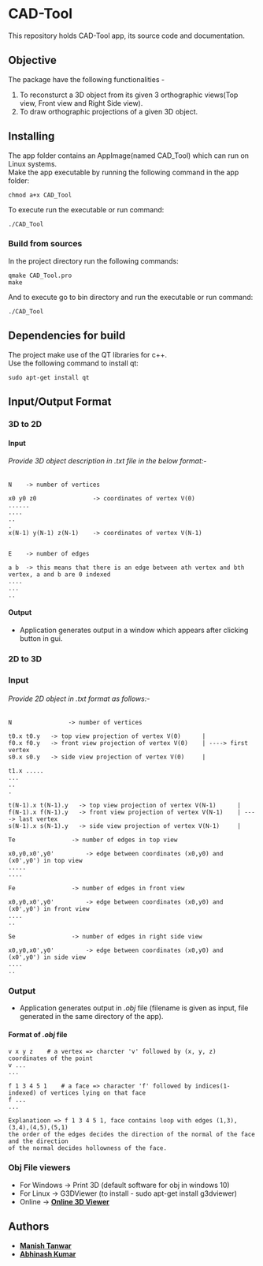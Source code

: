 # CAD-Tool
This repository holds CAD-Tool app, its source code and documentation.

## Objective

The package have the following functionalities -
 1. To reconsturct a 3D object from its given 3 orthographic views(Top view, Front view and Right Side view).
 2. To draw orthographic projections of a given 3D object.

## Installing

The app folder contains an AppImage(named CAD_Tool) which can run on Linux systems.  
Make the app executable by running the following command in the app folder:
	
	chmod a+x CAD_Tool
	
To execute run the executable or run command:
	
	./CAD_Tool

### Build from sources ####
        
In the project directory run the following commands:
	
	qmake CAD_Tool.pro
	make
	
And to execute go to bin directory and run the executable or run command:  

	./CAD_Tool
	
	
## Dependencies for build
The project make use of the QT libraries for c++.  
Use the following command to install qt:
	
	sudo apt-get install qt

## Input/Output Format ##

### 3D to 2D

#### Input

###### Provide 3D object description in *.txt* file in the below format:- ######
	
	N    -> number of vertices

	x0 y0 z0                -> coordinates of vertex V(0)
	......
	....
	..
	.
	x(N-1) y(N-1) z(N-1)    -> coordinates of vertex V(N-1)


	E    -> number of edges

	a b  -> this means that there is an edge between ath vertex and bth vertex, a and b are 0 indexed
	....
	...
	..


#### Output

* Application generates output in a window which appears after clicking button in gui.

### 2D to 3D

### Input

###### Provide 2D object in *.txt* format as follows:- ######
	N   			 -> number of vertices

	t0.x t0.y   -> top view projection of vertex V(0)      |
	f0.x f0.y   -> front view projection of vertex V(0)    | ----> first vertex
	s0.x s0.y   -> side view projection of vertex V(0)     |

	t1.x .....
	...
	..
	.
	
	t(N-1).x t(N-1).y   -> top view projection of vertex V(N-1)      |
	f(N-1).x f(N-1).y   -> front view projection of vertex V(N-1)    | ----> last vertex
	s(N-1).x s(N-1).y   -> side view projection of vertex V(N-1)     |

	Te   			  -> number of edges in top view

	x0,y0,x0',y0'  		  -> edge between coordinates (x0,y0) and (x0',y0') in top view
	.....
	....

	Fe   			  -> number of edges in front view

	x0,y0,x0',y0'  		  -> edge between coordinates (x0,y0) and (x0',y0') in front view
	....
	..

	Se   			  -> number of edges in right side view

	x0,y0,x0',y0'  		  -> edge between coordinates (x0,y0) and (x0',y0') in side view
	....
	..

### Output

* Application generates output in  *.obj* file (filename is given as input, file generated in the same directory of the app).

#### Format of *.obj* file ####
	v x y z    # a vertex => charcter 'v' followed by (x, y, z) coordinates of the point
	v ...
	...

	f 1 3 4 5 1    # a face => character 'f' followed by indices(1-indexed) of vertices lying on that face
	f ...
	...

	Explanatioon => f 1 3 4 5 1, face contains loop with edges (1,3),(3,4),(4,5),(5,1)  
	the order of the edges decides the direction of the normal of the face and the direction  
	of the normal decides hollowness of the face.

### Obj File viewers

* For Windows -> Print 3D (default software for obj in windows 10)
* For Linux   -> G3DViewer (to install - sudo apt-get install g3dviewer)
* Online      -> **[Online 3D Viewer](https://3dviewer.net/)**

## Authors ##

* **[Manish Tanwar](https://github.com/manishtanwar/)**
* **[Abhinash Kumar](https://github.com/sabhi2257)**


